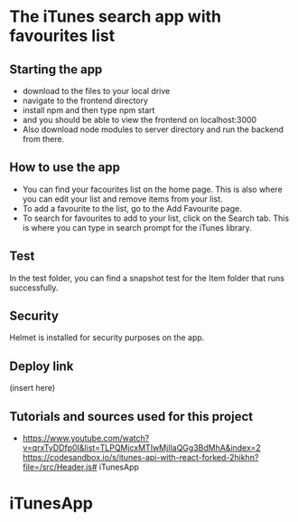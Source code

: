 # The iTunes search app with favourites list

## Starting the app
- download to the files to your local drive
- navigate to the frontend directory
- install npm and then type npm start 
- and you should be able to view the frontend on localhost:3000
- Also download node modules to server directory and run the backend from there.

## How to use the app
- You can find your facourites list on the home page. This is also where you can edit your list and remove items from your list.
- To add a favourite to the list, go to the Add Favourite page.
- To search for favourites to add to your list, click on the Search tab. This is where you can type in search prompt for the iTunes library. 

## Test
In the test folder, you can find a snapshot test for the Item folder that runs successfully.

## Security
Helmet is installed for security purposes on the app.

## Deploy link
(insert here)

## Tutorials and sources used for this project
- https://www.youtube.com/watch?v=qrxTyDDfp0I&list=TLPQMjcxMTIwMjIlaQGg3BdMhA&index=2
https://codesandbox.io/s/itunes-api-with-react-forked-2hikhn?file=/src/Header.js# iTunesApp
# iTunesApp
